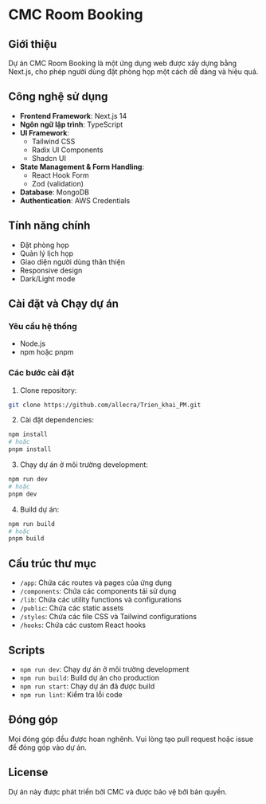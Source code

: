 # CMC Room Booking

## Giới thiệu

Dự án CMC Room Booking là một ứng dụng web được xây dựng bằng Next.js, cho phép người dùng đặt phòng họp một cách dễ dàng và hiệu quả.

## Công nghệ sử dụng

- **Frontend Framework**: Next.js 14
- **Ngôn ngữ lập trình**: TypeScript
- **UI Framework**:
  - Tailwind CSS
  - Radix UI Components
  - Shadcn UI
- **State Management & Form Handling**:
  - React Hook Form
  - Zod (validation)
- **Database**: MongoDB
- **Authentication**: AWS Credentials

## Tính năng chính

- Đặt phòng họp
- Quản lý lịch họp
- Giao diện người dùng thân thiện
- Responsive design
- Dark/Light mode

## Cài đặt và Chạy dự án

### Yêu cầu hệ thống

- Node.js
- npm hoặc pnpm

### Các bước cài đặt

1. Clone repository:

```bash
git clone https://github.com/allecra/Trien_khai_PM.git
```

2. Cài đặt dependencies:

```bash
npm install
# hoặc
pnpm install
```

3. Chạy dự án ở môi trường development:

```bash
npm run dev
# hoặc
pnpm dev
```

4. Build dự án:

```bash
npm run build
# hoặc
pnpm build
```

## Cấu trúc thư mục

- `/app`: Chứa các routes và pages của ứng dụng
- `/components`: Chứa các components tái sử dụng
- `/lib`: Chứa các utility functions và configurations
- `/public`: Chứa các static assets
- `/styles`: Chứa các file CSS và Tailwind configurations
- `/hooks`: Chứa các custom React hooks

## Scripts

- `npm run dev`: Chạy dự án ở môi trường development
- `npm run build`: Build dự án cho production
- `npm run start`: Chạy dự án đã được build
- `npm run lint`: Kiểm tra lỗi code

## Đóng góp

Mọi đóng góp đều được hoan nghênh. Vui lòng tạo pull request hoặc issue để đóng góp vào dự án.

## License

Dự án này được phát triển bởi CMC và được bảo vệ bởi bản quyền.
